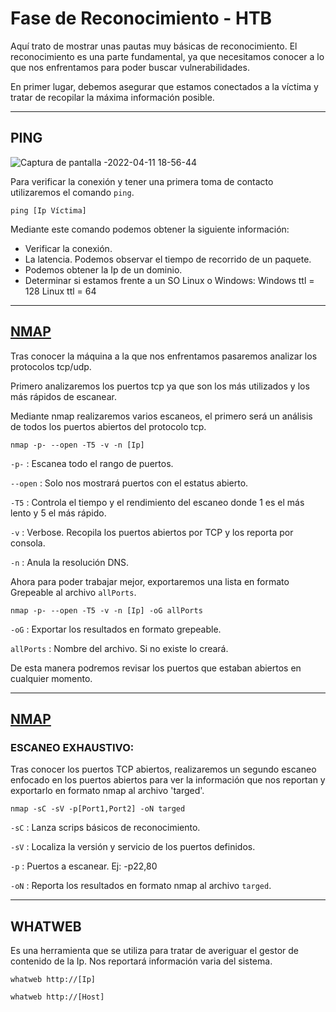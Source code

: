 # Fase de Reconocimiento - HTB
             
 Aquí trato de mostrar unas pautas muy básicas de 
 reconocimiento. El reconocimiento es una parte
 fundamental, ya que necesitamos conocer a lo que
 nos enfrentamos para poder buscar vulnerabilidades.
 
 En primer lugar, debemos asegurar que estamos conectados
 a la víctima y tratar de recopilar la máxima información
 posible.

---

## PING 

![Captura de pantalla -2022-04-11 18-56-44](https://user-images.githubusercontent.com/103068924/165159179-2e3ba6e6-84b8-42d8-a2c0-817beac98552.png)


 Para verificar la conexión y tener una primera toma de
 contacto utilizaremos el comando `ping`.
 
    ping [Ip Víctima]

 Mediante este comando podemos obtener la siguiente
 información:
 
 - Verificar la conexión.
 - La latencia. Podemos observar el tiempo de recorrido
   de un paquete.  
 - Podemos obtener la Ip de un dominio.
 - Determinar si estamos frente a un SO Linux o Windows:
     Windows ttl = 128
     Linux ttl = 64
  
---
     
## [NMAP](../Web/Herramientas_y_Scripts/Nmap.html) 
  
  Tras conocer la máquina a la que nos enfrentamos
  pasaremos analizar los protocolos tcp/udp.
  
  Primero analizaremos los puertos tcp ya que son los más
  utilizados y los más rápidos de escanear.
  
  Mediante nmap realizaremos varios escaneos, el primero 
  será un análisis de todos los puertos abiertos del
  protocolo tcp.
  
    nmap -p- --open -T5 -v -n [Ip]
  
`-p-` : Escanea todo el rango de puertos.
  
`--open` : Solo nos mostrará puertos con el estatus abierto.
             
`-T5` : Controla el tiempo y el rendimiento del escaneo donde 1 es el más lento  y 5 el más rápido.
             
`-v` : Verbose. Recopila los puertos abiertos por TCP y los reporta por consola.
           
`-n` : Anula la resolución DNS.
  
  Ahora para poder trabajar mejor, exportaremos una lista
  en formato Grepeable al archivo `allPorts`.
  
    nmap -p- --open -T5 -v -n [Ip] -oG allPorts
  
`-oG` : Exportar los resultados en formato grepeable.
  
`allPorts` : Nombre del archivo. Si no existe lo creará.
  
  De esta manera podremos revisar los puertos que estaban
  abiertos en cualquier momento.  

---
  
## [NMAP](../Web/Herramientas_y_Scripts/Nmap.html)

### ESCANEO EXHAUSTIVO: 
 
 Tras conocer los puertos TCP abiertos, realizaremos un 
 segundo escaneo enfocado en los puertos abiertos para ver
 la información que nos reportan y exportarlo en formato
 nmap al archivo 'targed'.
 
    nmap -sC -sV -p[Port1,Port2] -oN targed  
   
`-sC` : Lanza scrips básicos de reconocimiento.
 
`-sV` : Localiza la versión y servicio de los puertos definidos. 
 
`-p` : Puertos a escanear.    Ej:  -p22,80
 
`-oN` : Reporta los resultados en formato nmap al archivo `targed`.
 
---
 
## WHATWEB  
 
  Es una herramienta  que se utiliza  para tratar de
  averiguar
  el gestor de contenido de la Ip. Nos reportará
  información varia del sistema.
  
    whatweb http://[Ip]
  
    whatweb http://[Host]
  
  
  

